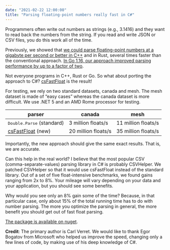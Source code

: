```yaml
---
date: "2021-02-22 12:00:00"
title: "Parsing floating-point numbers really fast in C#"
---
```




Programmers often write out numbers as strings (e.g., 3.1416) and they want to read back the numbers from the string. If you read and write JSON or CSV files, you do this work all of the time.

Previously, we showed that [we could parse floating-point numbers at a gigabyte per second or better in C++](/lemire/blog/2021/01/29/number-parsing-at-a-gigabyte-per-second/) and in Rust, several times faster than the conventional approach. [In Go 1.16, our approach improved parsing performance by up to a factor of two](https://golang.org/doc/go1.16).

Not everyone programs in C++, Rust or Go. So what about porting the approach to C#? [csFastFloat](https://github.com/CarlVerret/csFastFloat) is the result!

For testing, we rely on two standard datasets, canada and mesh. The mesh dataset is made of &ldquo;easy cases&rdquo; whereas the canada dataset is more difficult. We use .NET 5 and an AMD Rome processor for testing.

parser                   |canada                   |mesh                     |
-------------------------|-------------------------|-------------------------|
<tt>Double.Parse</tt> (standard) |3 million floats/s       |11 million floats/s      |
[csFastFloat](https://github.com/CarlVerret/csFastFloat) (new) |20 million floats/s      |35 million floats/s      |


Importantly, the new approach should give the same exact results. That is, we are accurate.

Can this help in the real world? I believe that the most popular CSV (comma-separate-values) parsing library in C# is probably CSVHelper. We patched CSVHelper so that it would use csFastFloat instead of the standard library. Out of a set of five float-intensive benchmarks, we found gains ranging from 2x to 8%. Your mileage will vary depending on your data and your application, but you should see some benefits. 

Why would you see only an 8% gain some of the time? Because, in that particular case, only about 15% of the total running time has to do with number parsing. The more you optimize the parsing in general, the more benefit you should get out of fast float parsing.

[The package is available on nuget](https://www.nuget.org/packages/csFastFloat/).

__Credit__: The primary author is Carl Verret. We would like to thank Egor Bogatov from Microsoft who helped us improve the speed, changing only a few lines of code, by making use of his deep knowledge of C#.

